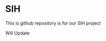 # SIH
This is github repository is for our SIH project
<html>
  <head>
    <title>
      dBUGCREATORS
    </title>
    <body>
      Will Update
    </body>
  </head>
</html>
